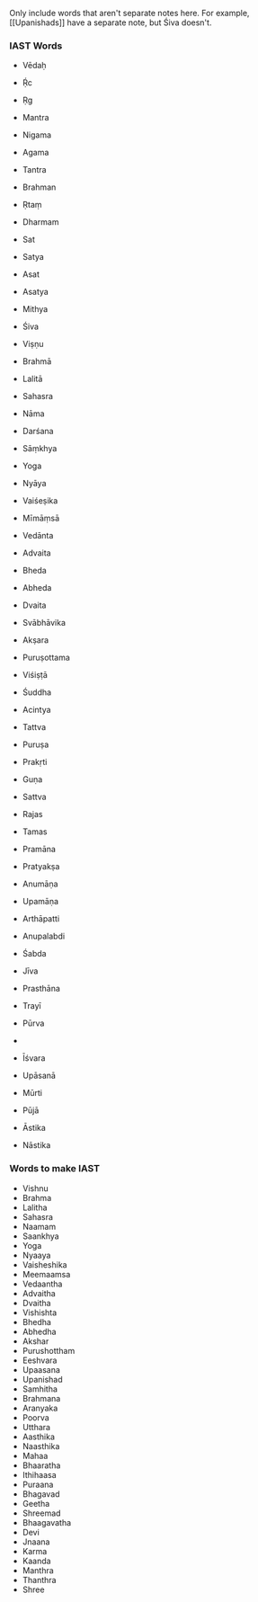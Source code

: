 Only include words that aren't separate notes here. For example, [[Upanishads]] have a separate note, but Śiva doesn't.

### IAST Words
- Vēdaḥ
- Ṛ́c
- Ṛg
- Mantra
- Nigama
- Agama
- Tantra
- Brahman
- Ṛtaṃ
- Dharmam
- Sat
- Satya
- Asat
- Asatya
- Mithya

- Śiva
- Viṣṇu
- Brahmā

- Lalitā
- Sahasra
- Nāma

- Darśana
- Sāṃkhya
- Yoga
- Nyāya
- Vaiśeṣika
- Mīmāṃsā
- Vedānta
- Advaita
- Bheda
- Abheda
- Dvaita
- Svābhāvika
- Akṣara
- Puruṣottama
- Viśiṣṭā
- Śuddha
- Acintya

- Tattva
- Puruṣa
- Prakṛti 
- Guṇa
- Sattva
- Rajas
- Tamas

- Pramāna
- Pratyakṣa
- Anumāṇa
- Upamāṇa
- Arthāpatti
- Anupalabdi
- Śabda
- Jīva

- Prasthāna
- Trayī

- Pūrva
- 

- Īśvara
- Upāsanā
- Mūrti
- Pūjā

- Āstika
- Nāstika
### Words to make IAST
- Vishnu
- Brahma
- Lalitha
- Sahasra
- Naamam
- Saankhya
- Yoga
- Nyaaya
- Vaisheshika
- Meemaamsa
- Vedaantha
- Advaitha
- Dvaitha
- Vishishta
- Bhedha
- Abhedha
- Akshar
- Purushottham
- Eeshvara
- Upaasana
- Upanishad
- Samhitha
- Brahmana
- Aranyaka
- Poorva
- Utthara
- Aasthika
- Naasthika
- Mahaa
- Bhaaratha
- Ithihaasa
- Puraana
- Bhagavad
- Geetha
- Shreemad
- Bhaagavatha
- Devi
- Jnaana
- Karma
- Kaanda
- Manthra
- Thanthra
- Shree